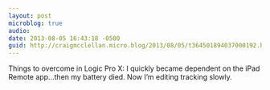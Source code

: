 ```yaml
---
layout: post
microblog: true
audio: 
date: 2013-08-05 16:43:18 -0500
guid: http://craigmcclellan.micro.blog/2013/08/05/t364501894037000192.html
---
```

Things to overcome in Logic Pro X: I quickly became dependent on the iPad Remote app…then my battery died. Now I’m editing tracking slowly.
